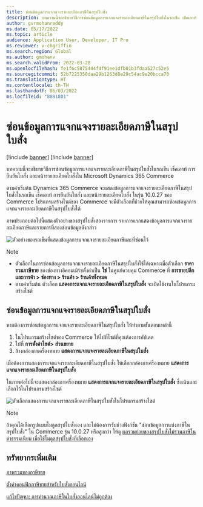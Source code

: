 ```yaml
---
title: ซ่อนข้อมูลการแจกแจงรายละเอียดภาษีในสรุปใบสั่ง
description: บทความนี้จะอธิบายวิธีการซ่อนข้อมูลการแจกแจงรายละเอียดภาษีในสรุปใบสั่งในรถเข็น เช็คเอาท์ การยืนยันใบสั่ง และหน้ารายละเอียดใบสั่งใน Microsoft Dynamics 365 Commerce
author: gvrmohanreddy
ms.date: 05/17/2022
ms.topic: article
audience: Application User, Developer, IT Pro
ms.reviewer: v-chgriffin
ms.search.region: Global
ms.author: gmohanv
ms.search.validFrom: 2022-03-28
ms.openlocfilehash: fe1f6c5875444f4f91ee1dfb01b3fdaa527c52e5
ms.sourcegitcommit: 52b7225350daa29b1263d8e29c54ac9e20bcca70
ms.translationtype: HT
ms.contentlocale: th-TH
ms.lasthandoff: 06/03/2022
ms.locfileid: "8881801"
---
```

# <a name="hide-tax-breakup-information-in-order-summaries"></a>ซ่อนข้อมูลการแจกแจงรายละเอียดภาษีในสรุปใบสั่ง

[!include [banner](includes/banner.md)]
[!include [banner](includes/preview-banner.md)]

บทความนี้จะอธิบายวิธีการซ่อนข้อมูลการแจกแจงรายละเอียดภาษีในสรุปใบสั่งในรถเข็น เช็คเอาท์ การยืนยันใบสั่ง และหน้ารายละเอียดใบสั่งใน Microsoft Dynamics 365 Commerce

ตามค่าเริ่มต้น Dynamics 365 Commerce จะแสดงข้อมูลการแจกแจงรายละเอียดภาษีในสรุปใบสั่งในรถเข็น เช็คเอาท์ การยืนยันใบสั่ง และหน้ารายละเอียดใบสั่ง ในรุ่น 10.0.27 ของ Commerce โปรแกรมสร้างไซต์ของ Commerce จะมีตัวเลือกที่ช่วยให้คุณสามารถซ่อนข้อมูลการแจกแจงรายละเอียดภาษีในสรุปใบสั่งได้

ภาพประกอบต่อไปนี้แสดงตัวอย่างของสรุปใบสั่งสองรายการ รายการแรกแสดงข้อมูลการแจกแจงรายละเอียดภาษีและรายการที่สองซ่อนข้อมูลดังกล่าว

![ตัวอย่างของรถเข็นที่แสดงข้อมูลการแจกแจงรายละเอียดภาษีและที่ซ่อนไว้](media/prices-include-sales-tax-e-Commerce.png)

> [!NOTE]
> - ตัวเลือกในการซ่อนข้อมูลการแจกแจงรายละเอียดภาษีในสรุปใบสั่งใช้ได้เฉพาะเมื่อตัวเลือก **ราคารวมภาษีขาย** ของช่องทางอีคอมเมิร์ซตั้งค่าเป็น **ใช่** ในศูนย์ควบคุม Commerce ที่ **การขายปลีกและการค้า \> ช่องทาง \> ร้านค้า \> ร้านค้าทั้งหมด** 
> - ตามค่าเริ่มต้น ตัวเลือก **แสดงการแจกแจงรายละเอียดภาษีในสรุปใบสั่ง** จะเปิดใช้งานในโปรแกรมสร้างไซต์

## <a name="hide-tax-breakup-information-in-order-summaries"></a>ซ่อนข้อมูลการแจกแจงรายละเอียดภาษีในสรุปใบสั่ง

หากต้องการซ่อนข้อมูลการแจกแจงรายละเอียดภาษีในสรุปใบสั่ง ให้ทำตามขั้นตอนเหล่านี้

1. ในโปรแกรมสร้างไซต์ของ Commerce ให้ไปที่ไซต์ที่คุณต้องการอัปเดต
1. ไปที่ **การตั้งค่าไซต์\> ส่วนขยาย**
1. ล้างกล่องกาเครื่องหมาย **แสดงการแจกแจงรายละเอียดภาษีในสรุปใบสั่ง**

เมื่อต้องการแสดงการแจกแจงรายละเอียดภาษีในสรุปใบสั่ง ให้เลือกกล่องกาเครื่องหมาย **แสดงการแจกแจงรายละเอียดภาษีในสรุปใบสั่ง**  

ในภาพต่อไปนี้จะแสดงกล่องกาเครื่องหมาย **แสดงการแจกแจงรายละเอียดภาษีในสรุปใบสั่ง** ซึ่งเน้นและเลือกไว้ในโปรแกรมสร้างไซต์

![ตัวเลือกแสดงการแจกแจงรายละเอียดภาษีในสรุปใบสั่งในโปรแกรมสร้างไซต์](media/prices-include-sales-tax-e-Commerce-site-settings.png)

> [!NOTE]
> ถ้าคุณได้เลือกรูปแบบโมดูลสรุปใบสั่งเอง และไม่ต้องการรับช่วงฟังก์ชัน "ซ่อนข้อมูลการแบ่งภาษีในสรุปใบสั่ง" ใน Commerce รุ่น 10.0.27 หรือสูงกว่า ให้ดู [ผลรวมย่อยของสรุปใบสั่งไม่รวมภาษีในค่าธรรมเนียม เมื่อใช้โมดูลสรุปใบสั่งที่เลือกเอง](troubleshoot/summary-taxes-custom-modules-10.0.27.md#resolution)

## <a name="additional-resources"></a>ทรัพยากรเพิ่มเติม

[ภาพรวมของภาษีขาย](/finance/general-ledger/indirect-taxes-overview)

[ตั้งค่าคอนฟิกภาษีขายสำหรับใบสั่งออนไลน์](sales-tax-config.md)

[แก้ไขปัญหา: การคํานวณภาษีในใบสั่งออนไลน์ไม่ถูกต้อง](troubleshoot/tax-miscalculated-online-order.md)
